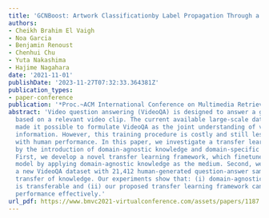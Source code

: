 ```yaml
---
title: 'GCNBoost: Artwork Classificationby Label Propagation Through a Knowledge Graph'
authors:
- Cheikh Brahim El Vaigh
- Noa Garcia
- Benjamin Renoust
- Chenhui Chu
- Yuta Nakashima
- Hajime Nagahara
date: '2021-11-01'
publishDate: '2023-11-27T07:32:33.364381Z'
publication_types:
- paper-conference
publication: '*Proc.~ACM International Conference on Multimedia Retrieval (ICMR)*'
abstract: 'Video question answering (VideoQA) is designed to answer a given question
  based on a relevant video clip. The current available large-scale datasets have
  made it possible to formulate VideoQA as the joint understanding of visual and language
  information. However, this training procedure is costly and still less competent
  with human performance. In this paper, we investigate a transfer learning method
  by the introduction of domain-agnostic knowledge and domain-specific knowledge.
  First, we develop a novel transfer learning framework, which finetunes the pre-trained
  model by applying domain-agnostic knowledge as the medium. Second, we construct
  a new VideoQA dataset with 21,412 human-generated question-answer samples for comparable
  transfer of knowledge. Our experiments show that: (i) domain-agnostic knowledge
  is transferable and (ii) our proposed transfer learning framework can boost VideoQA
  performance effectively.'
url_pdf: https://www.bmvc2021-virtualconference.com/assets/papers/1187.pdf
---
```

